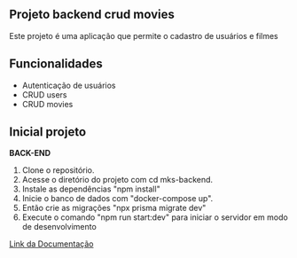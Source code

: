 ## Projeto backend crud movies
Este projeto é uma aplicação que permite o cadastro de usuários e filmes

## Funcionalidades

- Autenticação de usuários
- CRUD users
- CRUD movies

## Inicial projeto

**BACK-END**

1. Clone o repositório.
2. Acesse o diretório do projeto com cd mks-backend.
3. Instale as dependências "npm install"
5. Inicie o banco de dados com "docker-compose up".
7. Então crie as migrações "npx prisma migrate dev"
8. Execute o comando "npm run start:dev" para iniciar o servidor em modo de desenvolvimento

[Link da Documentação](https://mks-backend-dlms.onrender.com/api)
